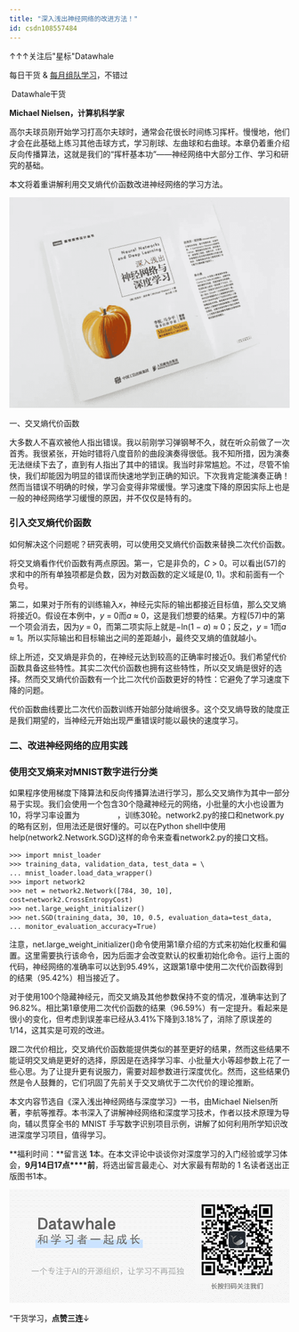 ```yaml
---
title: "深入浅出神经网络的改进方法！"
id: csdn108557484
---
```


↑↑↑关注后"星标"Datawhale

每日干货 & [每月组队学习](https://mp.weixin.qq.com/mp/appmsgalbum?__biz=MzIyNjM2MzQyNg%3D%3D&action=getalbum&album_id=1338040906536108033#wechat_redirect)，不错过

 Datawhale干货 

**Michael Nielsen，计算机科学家** 

高尔夫球员刚开始学习打高尔夫球时，通常会花很长时间练习挥杆。慢慢地，他们才会在此基础上练习其他击球方式，学习削球、左曲球和右曲球。本章仍着重介绍反向传播算法，这就是我们的“挥杆基本功”——神经网络中大部分工作、学习和研究的基础。

本文将着重讲解利用交叉熵代价函数改进神经网络的学习方法。

![](../img/0a447469605201b6daa4b07791aaf7f2.png)

一、交叉熵代价函数

大多数人不喜欢被他人指出错误。我以前刚学习弹钢琴不久，就在听众前做了一次首秀。我很紧张，开始时错将八度音阶的曲段演奏得很低。我不知所措，因为演奏无法继续下去了，直到有人指出了其中的错误。我当时非常尴尬。不过，尽管不愉快，我们却能因为明显的错误而快速地学到正确的知识。下次我肯定能演奏正确！然而当错误不明确的时候，学习会变得非常缓慢。学习速度下降的原因实际上也是一般的神经网络学习缓慢的原因，并不仅仅是特有的。

### 引入交叉熵代价函数

如何解决这个问题呢？研究表明，可以使用交叉熵代价函数来替换二次代价函数。

将交叉熵看作代价函数有两点原因。第一，它是非负的，*C* > 0。可以看出(57)的求和中的所有单独项都是负数，因为对数函数的定义域是(0, 1)。求和前面有一个负号。

第二，如果对于所有的训练输入*x*，神经元实际的输出都接近目标值，那么交叉熵将接近0。假设在本例中，*y* = 0而*a* ≈ 0，这是我们想要的结果。方程(57)中的第一个项会消去，因为*y* = 0，而第二项实际上就是−ln(1 − *a*) ≈ 0；反之，*y* = 1而*a* ≈ 1。所以实际输出和目标输出之间的差距越小，最终交叉熵的值就越小。

综上所述，交叉熵是非负的，在神经元达到较高的正确率时接近0。我们希望代价函数具备这些特性。其实二次代价函数也拥有这些特性，所以交叉熵是很好的选择。然而交叉熵代价函数有一个比二次代价函数更好的特性：它避免了学习速度下降的问题。

代价函数曲线要比二次代价函数训练开始部分陡峭很多。这个交叉熵导致的陡度正是我们期望的，当神经元开始出现严重错误时能以最快的速度学习。

### 二、改进神经网络的应用实践

### 使用交叉熵来对MNIST数字进行分类

如果程序使用梯度下降算法和反向传播算法进行学习，那么交叉熵作为其中一部分易于实现。我们会使用一个包含30个隐藏神经元的网络，小批量的大小也设置为10，将学习率设置为 <svg xmlns="http://www.w3.org/2000/svg" viewBox="0 -871.8 3435 1071.8" style="vertical-align: -0.452ex;width: 7.772ex;height: 2.425ex;"><g stroke="currentColor" fill="currentColor" stroke-width="0" transform="matrix(1 0 0 -1 0 0)"><g><g><g>η</g></g></g></g></svg> ，训练30轮。network2.py的接口和network.py的略有区别，但用法还是很好懂的。可以在Python shell中使用help(network2.Network.SGD)这样的命令来查看network2.py的接口文档。

```
>>> import mnist_loader
>>> training_data, validation_data, test_data = \
... mnist_loader.load_data_wrapper()
>>> import network2
>>> net = network2.Network([784, 30, 10], cost=network2.CrossEntropyCost)
>>> net.large_weight_initializer()
>>> net.SGD(training_data, 30, 10, 0.5, evaluation_data=test_data,
... monitor_evaluation_accuracy=True) 
```

注意，net.large_weight_initializer()命令使用第1章介绍的方式来初始化权重和偏置。这里需要执行该命令，因为后面才会改变默认的权重初始化命令。运行上面的代码，神经网络的准确率可以达到95.49%，这跟第1章中使用二次代价函数得到的结果（95.42%）相当接近了。

对于使用100个隐藏神经元，而交叉熵及其他参数保持不变的情况，准确率达到了96.82%。相比第1章使用二次代价函数的结果（96.59%）有一定提升。看起来是很小的变化，但考虑到误差率已经从3.41%下降到3.18%了，消除了原误差的1/14，这其实是可观的改进。

跟二次代价相比，交叉熵代价函数能提供类似的甚至更好的结果，然而这些结果不能证明交叉熵是更好的选择，原因是在选择学习率、小批量大小等超参数上花了一些心思。为了让提升更有说服力，需要对超参数进行深度优化。然而，这些结果仍然是令人鼓舞的，它们巩固了先前关于交叉熵优于二次代价的理论推断。

本文内容节选自《深入浅出神经网络与深度学习》一书，由Michael Nielsen所著，李航等推荐。本书深入了讲解神经网络和深度学习技术，作者以技术原理为导向，辅以贯穿全书的 MNIST 手写数字识别项目示例，讲解了如何利用所学知识改进深度学习项目，值得学习。

**福利时间：**留言送 **1**本。在本文评论中谈谈你对深度学习的入门经验或学习体会，**9月14日17点****前**，将选出留言最走心、对大家最有帮助的 1 名读者送出正版图书1本。

![](../img/ac1260bd6d55ebcd4401293b8b1ef5ff.png)

“干货学习，**点****赞****三连**↓